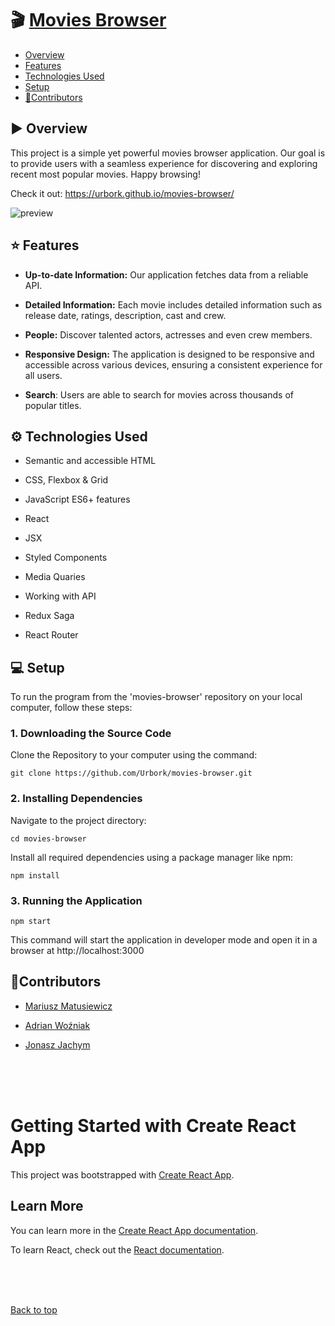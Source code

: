 # 🎬 [Movies Browser](https://urbork.github.io/movies-browser/)

- [Overview](#-overview)
- [Features](#-features)
- [Technologies Used](#-technologies-used)
- [Setup](#-setup)
- [🎉Contributors](#contributors)

## ▶ Overview

This project is a simple yet powerful movies browser application. Our goal is to provide users with a seamless experience for discovering and exploring recent most popular movies. Happy browsing!

Check it out: https://urbork.github.io/movies-browser/

![preview](./src/App/images/movies-browser-preview.gif)

## ⭐ Features

- **Up-to-date Information:** Our application fetches data from a reliable API.

- **Detailed Information:** Each movie includes detailed information such as release date, ratings, description, cast and crew.
- **People:** Discover talented actors, actresses and even crew members.
- **Responsive Design:** The application is designed to be responsive and accessible across various devices, ensuring a consistent experience for all users.
- **Search**: Users are able to search for movies across thousands of popular titles.

## ⚙ Technologies Used

- Semantic and accessible HTML

- CSS, Flexbox & Grid
- JavaScript ES6+ features
- React
- JSX
- Styled Components
- Media Quaries
- Working with API
- Redux Saga
- React Router

## 💻 Setup

To run the program from the 'movies-browser' repository on your local computer, follow these steps:

### 1. Downloading the Source Code

Clone the Repository to your computer using the command:

```commandline
git clone https://github.com/Urbork/movies-browser.git
```

### 2. Installing Dependencies

Navigate to the project directory:

```commandline
cd movies-browser
```

Install all required dependencies using a package manager like npm:

```commandline
npm install
```

### 3. Running the Application

```commandline
npm start
```

This command will start the application in developer mode and open it in a browser at http://localhost:3000

## 🎉Contributors

- [Mariusz Matusiewicz](https://github.com/mariuszmmm)

- [Adrian Woźniak](https://github.com/Adrode)

- [Jonasz Jachym](https://github.com/Urbork)

<br>
<br>
<br>

# Getting Started with Create React App

This project was bootstrapped with [Create React App](https://github.com/facebook/create-react-app).

## Learn More

You can learn more in the [Create React App documentation](https://facebook.github.io/create-react-app/docs/getting-started).

To learn React, check out the [React documentation](https://reactjs.org/).

<br>
<br>
<br>

[Back to top](#-movies-browser)
